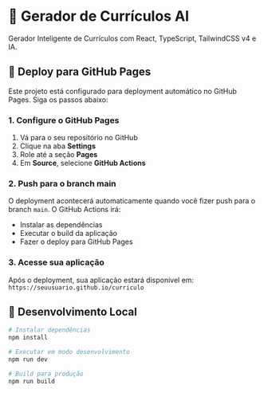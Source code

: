 # 🤖 Gerador de Currículos AI

Gerador Inteligente de Currículos com React, TypeScript, TailwindCSS v4 e IA.

## 🚀 Deploy para GitHub Pages

Este projeto está configurado para deployment automático no GitHub Pages. Siga os passos abaixo:

### 1. Configure o GitHub Pages

1. Vá para o seu repositório no GitHub
2. Clique na aba **Settings**
3. Role até a seção **Pages**
4. Em **Source**, selecione **GitHub Actions**

### 2. Push para o branch main

O deployment acontecerá automaticamente quando você fizer push para o branch `main`. O GitHub Actions irá:

- Instalar as dependências
- Executar o build da aplicação
- Fazer o deploy para GitHub Pages

### 3. Acesse sua aplicação

Após o deployment, sua aplicação estará disponível em:
`https://seuusuario.github.io/curriculo`

## 🔧 Desenvolvimento Local

```bash
# Instalar dependências
npm install

# Executar em modo desenvolvimento
npm run dev

# Build para produção
npm run build
```
